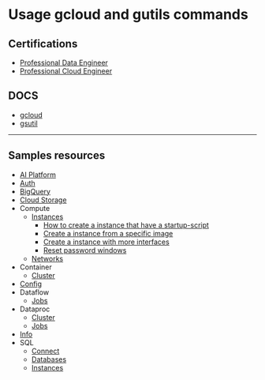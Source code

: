 # Usage gcloud and gutils commands

## Certifications

- [Professional Data Engineer](Professional%20Data%20Engineer.md)
- [Professional Cloud Engineer](Professional%20Cloud%20Engineer.md)

## DOCS

- [gcloud](https://cloud.google.com/sdk/gcloud/reference)
- [gsutil](https://cloud.google.com/storage/docs/gsutil)

____

## Samples resources
- [AI Platform](AI%20Platform/ai-platform.md)
- [Auth](auth.md)
- [BigQuery](BigQuery/bigquery.md)
- [Cloud Storage](gsutil/cloud_storage.md)
- Compute
    - [Instances](compute/instances.md)
        - [How to create a instance that have a startup-script](https://github.com/dfrnks/gcloud-usage-examples/blob/main/compute/instances.md#how-to-create-a-instance-that-have-a-startup-script)
        - [Create a instance from a specific image](https://github.com/dfrnks/gcloud-usage-examples/blob/main/compute/instances.md#create-a-instance-from-a-specific-image)
        - [Create a instance with more interfaces](https://github.com/dfrnks/gcloud-usage-examples/blob/main/compute/instances.md#create-a-instance-with-more-interfaces)
        - [Reset password windows](https://github.com/dfrnks/gcloud-usage-examples/blob/main/compute/instances.md#reset-password-windows)
    - [Networks](compute/networks.md)
- Container
    - [Cluster](container/cluster.md)
- [Config](config.md)
- Dataflow
    - [Jobs](dataflow/jobs.md)
- Dataproc
    - [Cluster](dataproc/cluster.md)
    - [Jobs](dataproc/jobs.md)
- [Info](info.md)
- SQL
    - [Connect](sql/connect.md)
    - [Databases](sql/databases.md)
    - [Instances](sql/instances.md)
